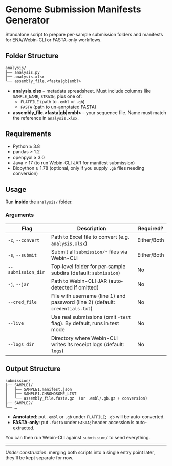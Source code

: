 # Genome Submission Manifests Generator

Standalone script to prepare per-sample submission folders and manifests for ENA/Webin-CLI or FASTA-only workflows.

## Folder Structure

```
analysis/
├── analysis.py
├── analysis.xlsx
└── assembly_file.<fasta|gb|embl>
```

- **analysis.xlsx** – metadata spreadsheet. Must include columns like `SAMPLE_NAME`, `STRAIN`, plus one of:
  - `FLATFILE` (path to `.embl` or `.gb`)  
  - `FASTA` (path to un-annotated FASTA)
- **assembly_file.<fasta|gb|embl>** – your sequence file. Name must match the reference in `analysis.xlsx`.

## Requirements

- Python ≥ 3.8  
- pandas ≥ 1.2 
- openpyxl ≥ 3.0
- Java ≥ 17 (to run Webin-CLI JAR for manifest submission)
- Biopython ≥ 1.78 (optional, only if you supply `.gb` files needing conversion)

## Usage

Run **inside** the `analysis/` folder.

### Arguments


| Flag                       | Description                                                                                         | Required? |
|----------------------------|-----------------------------------------------------------------------------------------------------|-----------|
| `-c`, `--convert`          | Path to Excel file to convert (e.g. `analysis.xlsx`)                                                 | Either/Both       |
| `-s`, `--submit`           | Submit all `submission/*` files via Webin-CLI                                           | Either/Both        |
| `--submission_dir`         | Top‐level folder for per‐sample subdirs (default: `submission`)                                       | No        |
| `-j`, `--jar`              | Path to Webin-CLI JAR (auto‐detected if omitted)                                                     | No        |
| `--cred_file`              | File with username (line 1) and password (line 2) (default: `credentials.txt`)                       | No        |
| `--live`                   | Use real submissions (omit `-test` flag). By default, runs in test mode                               | No        |
| `--logs_dir`               | Directory where Webin-CLI writes its receipt logs (default: `logs`)                                  | No        |


## Output Structure

```
submission/
├── SAMPLE1/
│   ├── SAMPLE1.manifest.json
│   ├── SAMPLE1.CHROMOSOME_LIST
│   └── assembly_file.fasta.gz  (or .embl/.gb.gz + conversion)
├── SAMPLE2/
└── …
```

- **Annotated**: put `.embl` or `.gb` under `FLATFILE`; `.gb` will be auto-converted.  
- **FASTA-only**: put `.fasta` under `FASTA`; header accession is auto-extracted.

You can then run Webin-CLI against `submission/` to send everything.

---

*Under construction*: merging both scripts into a single entry point later, they'll be kept separate for now.